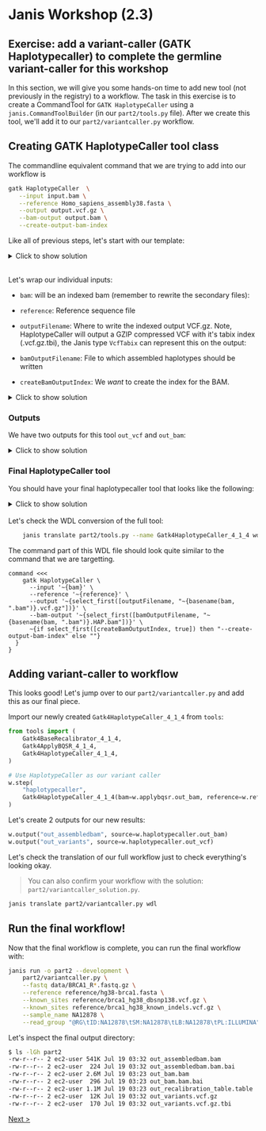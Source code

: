 # Janis Workshop (2.3)

## Exercise: add a variant-caller (GATK Haplotypecaller) to complete the germline variant-caller for this workshop

In this section, we will give you some hands-on time to add new tool (not previously in the registry) to a workflow. The task in this exercise is to create a CommandTool for `GATK HaplotypeCaller` using a `janis.CommandToolBuilder` (in our `part2/tools.py` file). After we create this tool, we'll add it to our `part2/variantcaller.py` workflow.


## Creating GATK HaplotypeCaller tool class

The commandline equivalent command that we are trying to add into our workflow is 

```bash
gatk HaplotypeCaller  \
   --input input.bam \
   --reference Homo_sapiens_assembly38.fasta \
   --output output.vcf.gz \
   --bam-output output.bam \
   --create-output-bam-index
```

Like all of previous steps, let's start with our template:

<details>
    <summary> Click to show solution </summary>

```python
Gatk4HaplotypeCaller_4_1_4 = CommandToolBuilder(
    tool="Gatk4HaplotypeCaller",
    container="broadinstitute/gatk:4.1.4.0",
    version="v4.1.4.0",
    base_command=["gatk", "HaplotypeCaller"],
    inputs=[],
    outputs=[]
)
```

    
</details>


<br> Let's wrap our individual inputs:

- `bam`: will be an indexed bam (remember to rewrite the secondary files):

- `reference`: Reference sequence file

- `outputFilename`: Where to write the indexed output VCF.gz. Note, HaplotypeCaller will output a GZIP compressed VCF with it's tabix index (.vcf.gz.tbi), the Janis type `VcfTabix` can represent this on the output:

- `bamOutputFilename`: File to which assembled haplotypes should be written

- `createBamOutputIndex`: We _want_ to create the index for the BAM.
    
<details>
    <summary> Click to show solution </summary>
    
```python
    ToolInput("bam", BamBai, prefix="--input"),

    ToolInput("reference", FastaWithIndexes, prefix="--reference"),

    ToolInput("outputFilename", Filename(prefix=InputSelector("bam", remove_file_extension=True), extension=".vcf.gz"), prefix="--output"),

    ToolInput("bamOutputFilename", Filename(prefix=InputSelector("bam", remove_file_extension=True), suffix=".HAP", extension=".bam"),prefix="--bam-output"),

    ToolInput("createBamOutputIndex", Boolean(optional=True), prefix="--create-output-bam-index", default=True),   
```
    
</details>      

### Outputs

We have two outputs for this tool `out_vcf` and `out_bam`: 

<details>
    <summary> Click to show solution </summary>
    
```python
    ToolOutput("out_vcf", VcfTabix, selector=InputSelector("outputFilename")),

    ToolOutput("out_bam", BamBai, selector=InputSelector("bamOutputFilename"), secondaries_present_as={".bai": "^.bai"}),
```
    
</details>    


### Final HaplotypeCaller tool

You should have your final haplotypecaller tool that looks like the following: 
<details>
    <summary> Click to show solution </summary>
    
```python
   Gatk4HaplotypeCaller_4_1_4 = CommandToolBuilder(
    tool="Gatk4HaplotypeCaller",
    container="broadinstitute/gatk:4.1.4.0",
    version="v4.1.4.0",
    base_command=["gatk", "HaplotypeCaller"],
    inputs=[
        ToolInput("bam", BamBai, prefix="--input"),
        ToolInput("reference", FastaWithIndexes, prefix="--reference"),
        ToolInput("outputFilename", Filename(prefix=InputSelector("bam", remove_file_extension=True), extension=".vcf.gz"), prefix="--output"),
        ToolInput("bamOutputFilename", Filename(prefix=InputSelector("bam", remove_file_extension=True), suffix=".HAP", extension=".bam"),prefix="--bam-output"),
        ToolInput("createBamOutputIndex", Boolean(optional=True), prefix="--create-output-bam-index", default=True),
    ],
    outputs=[
        ToolOutput("out_vcf", VcfTabix, selector=InputSelector("outputFilename")),
        ToolOutput("out_bam", BamBai, selector=InputSelector("bamOutputFilename"), secondaries_present_as={".bai": "^.bai"}),
    ],
)
    
```
    
</details>    
    
    
    

<br>
Let's check the WDL conversion of the full tool:

```bash
    janis translate part2/tools.py --name Gatk4HaplotypeCaller_4_1_4 wdl
```

The command part of this WDL file should look quite similar to the command that we are targetting. 

```wdl
command <<<
    gatk HaplotypeCaller \
      --input '~{bam}' \
      --reference '~{reference}' \
      --output '~{select_first([outputFilename, "~{basename(bam, ".bam")}.vcf.gz"])}' \
      --bam-output '~{select_first([bamOutputFilename, "~{basename(bam, ".bam")}.HAP.bam"])}' \
      ~{if select_first([createBamOutputIndex, true]) then "--create-output-bam-index" else ""}
  }
}
```


## Adding variant-caller to workflow

This looks good! Let's jump over to our `part2/variantcaller.py` and add this as our final piece.

Import our newly created `Gatk4HaplotypeCaller_4_1_4` from `tools`:

```python
from tools import (
    Gatk4BaseRecalibrator_4_1_4,
    Gatk4ApplyBQSR_4_1_4,
    Gatk4HaplotypeCaller_4_1_4,
)
```


```python
# Use HaplotypeCaller as our variant caller
w.step(
    "haplotypecaller",
    Gatk4HaplotypeCaller_4_1_4(bam=w.applybqsr.out_bam, reference=w.reference),
)
```

Let's create 2 outputs for our new results:

```python
w.output("out_assembledbam", source=w.haplotypecaller.out_bam)
w.output("out_variants", source=w.haplotypecaller.out_vcf)
```

Let's check the translation of our full workflow just to check everything's looking okay. 

> You can also confirm your workflow with the solution: `part2/variantcaller_solution.py`.

```bash
janis translate part2/variantcaller.py wdl
```

## Run the final workflow!

Now that the final workflow is complete, you can run the final workflow with:

```bash
janis run -o part2 --development \
    part2/variantcaller.py \
    --fastq data/BRCA1_R*.fastq.gz \
    --reference reference/hg38-brca1.fasta \
    --known_sites reference/brca1_hg38_dbsnp138.vcf.gz \
    --known_sites reference/brca1_hg38_known_indels.vcf.gz \
    --sample_name NA12878 \
    --read_group "@RG\tID:NA12878\tSM:NA12878\tLB:NA12878\tPL:ILLUMINA"
```

Let's inspect the final output directory:

```bash
$ ls -lGh part2
-rw-r--r-- 2 ec2-user 541K Jul 19 03:32 out_assembledbam.bam
-rw-r--r-- 2 ec2-user  224 Jul 19 03:32 out_assembledbam.bam.bai
-rw-r--r-- 2 ec2-user 2.6M Jul 19 03:23 out_bam.bam
-rw-r--r-- 2 ec2-user  296 Jul 19 03:23 out_bam.bam.bai
-rw-r--r-- 2 ec2-user 1.1M Jul 19 03:23 out_recalibration_table.table
-rw-r--r-- 2 ec2-user  12K Jul 19 03:32 out_variants.vcf.gz
-rw-r--r-- 2 ec2-user  170 Jul 19 03:32 out_variants.vcf.gz.tbi
```

[Next >](4-closing.md)